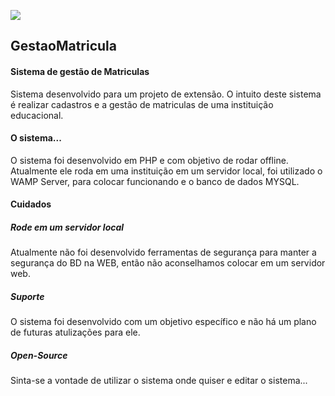 ![](https://github.com/50tarcisiopieroni/gestaomatricula/blob/master/image/LOGO.png?raw=true)

## GestaoMatricula

#### Sistema de gestão de Matriculas
Sistema desenvolvido para um projeto de extensão. O intuito deste sistema é realizar cadastros e a gestão de matriculas de uma instituição educacional.

#### O sistema...
O sistema foi desenvolvido em PHP e com objetivo de rodar offline. Atualmente ele roda em uma instituição em um servidor local, foi utilizado o WAMP Server, para colocar funcionando e o banco de dados MYSQL.

#### Cuidados
##### Rode em um servidor local
Atualmente não foi desenvolvido ferramentas de segurança para manter a segurança do BD na WEB, então não aconselhamos colocar em um servidor web.

##### Suporte
O sistema foi desenvolvido com um objetivo específico e não há um plano de futuras atulizações para ele.

##### Open-Source
Sinta-se a vontade de utilizar o sistema onde quiser e editar o sistema...
